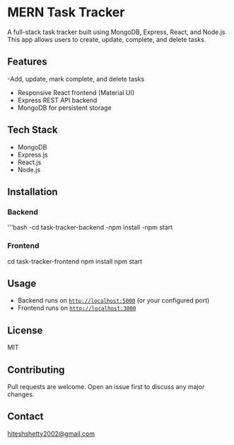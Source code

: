 # MERN Task Tracker

A full-stack task tracker built using MongoDB, Express, React, and Node.js.
This app allows users to create, update, complete, and delete tasks.

## Features
-Add, update, mark complete, and delete tasks
- Responsive React frontend (Material UI)
- Express REST API backend
- MongoDB for persistent storage

## Tech Stack
- MongoDB
- Express.js
- React.js
- Node.js

## Installation

### Backend
'''bash
-cd task-tracker-backend
-npm install
-npm start

### Frontend
cd task-tracker-frontend
npm install
npm start

## Usage

- Backend runs on [`http://localhost:5000`](http://localhost:5000) (or your configured port)
- Frontend runs on [`http://localhost:3000`](http://localhost:3000)

## License
MIT

## Contributing
Pull requests are welcome. Open an issue first to discuss any major changes.

## Contact
hiteshshetty2002@gmail.com
